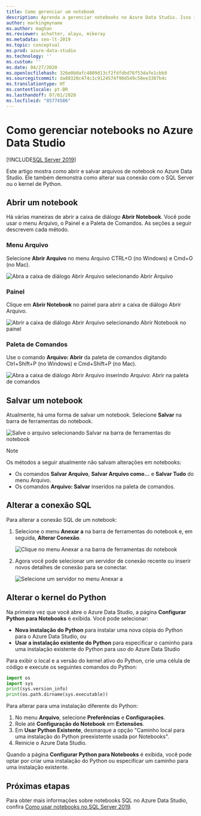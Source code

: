 ```yaml
---
title: Como gerenciar um notebook
description: Aprenda a gerenciar notebooks no Azure Data Studio. Isso inclui abrir notebooks, salvá-los e alterar sua conexão SQL ou do kernel de Python.
author: markingmyname
ms.author: maghan
ms.reviewer: achatter, alayu, mikeray
ms.metadata: seo-lt-2019
ms.topic: conceptual
ms.prod: azure-data-studio
ms.technology: ''
ms.custom: ''
ms.date: 04/27/2020
ms.openlocfilehash: 326e0b0afc4809d13cf2fdfdbd76f53dafe1cbb9
ms.sourcegitcommit: da88320c474c1c9124574f90d549c50ee3387b4c
ms.translationtype: HT
ms.contentlocale: pt-BR
ms.lasthandoff: 07/01/2020
ms.locfileid: "85774586"
---
```

# <a name="how-to-manage-notebooks-in-azure-data-studio"></a>Como gerenciar notebooks no Azure Data Studio

[!INCLUDE[SQL Server 2019](../includes/applies-to-version/sqlserver2019.md)]

Este artigo mostra como abrir e salvar arquivos de notebook no Azure Data Studio. Ele também demonstra como alterar sua conexão com o SQL Server ou o kernel de Python.

## <a name="open-a-notebook"></a>Abrir um notebook

Há várias maneiras de abrir a caixa de diálogo **Abrir Notebook**. Você pode usar o menu Arquivo, o Painel e a Paleta de Comandos. As seções a seguir descrevem cada método.

### <a name="file-menu"></a>Menu Arquivo

Selecione **Abrir Arquivo** no menu Arquivo CTRL+O (no Windows) e Cmd+O (no Mac).

![Abra a caixa de diálogo Abrir Arquivo selecionando Abrir Arquivo](./media/notebooks-manage-sql-server/open-file-1.png)

### <a name="dashboard"></a>Painel

Clique em **Abrir Notebook** no painel para abrir a caixa de diálogo Abrir Arquivo.

![Abrir a caixa de diálogo Abrir Arquivo selecionando Abrir Notebook no painel](./media/notebooks-manage-sql-server/open-file-2.png) 

### <a name="command-palette"></a>Paleta de Comandos

Use o comando **Arquivo: Abrir** da paleta de comandos digitando Ctrl+Shift+P (no Windows) e Cmd+Shift+P (no Mac).

![Abra a caixa de diálogo Abrir Arquivo inserindo Arquivo: Abrir na paleta de comandos](./media/notebooks-manage-sql-server/open-file-3.png)

## <a name="save-a-notebook"></a>Salvar um notebook

Atualmente, há uma forma de salvar um notebook. Selecione **Salvar** na barra de ferramentas do notebook.

![Salve o arquivo selecionando Salvar na barra de ferramentas do notebook](./media/notebooks-manage-sql-server/save-file-1.png)

> [!NOTE]
> Os métodos a seguir atualmente não salvam alterações em notebooks:
>
> - Os comandos **Salvar Arquivo**, **Salvar Arquivo como...** e **Salvar Tudo** do menu Arquivo.
> - Os comandos **Arquivo: Salvar** inseridos na paleta de comandos.

## <a name="change-the-sql-connection"></a>Alterar a conexão SQL

Para alterar a conexão SQL de um notebook:

1. Selecione o menu **Anexar a** na barra de ferramentas do notebook e, em seguida, **Alterar Conexão**.

   ![Clique no menu Anexar a na barra de ferramentas do notebook](./media/notebooks-manage-sql-server/select-attach-to-1.png)

2. Agora você pode selecionar um servidor de conexão recente ou inserir novos detalhes de conexão para se conectar.

   ![Selecione um servidor no menu Anexar a](./media/notebooks-manage-sql-server/select-attach-to-2.png)

## <a name="change-the-python-kernel"></a>Alterar o kernel do Python

Na primeira vez que você abre o Azure Data Studio, a página **Configurar Python para Notebooks** é exibida. Você pode selecionar:

- **Nova instalação do Python** para instalar uma nova cópia do Python para o Azure Data Studio, ou
- **Usar a instalação existente do Python** para especificar o caminho para uma instalação existente do Python para uso do Azure Data Studio

Para exibir o local e a versão do kernel ativo do Python, crie uma célula de código e execute os seguintes comandos do Python:

```python
import os
import sys
print(sys.version_info)
print(os.path.dirname(sys.executable))
```

Para alterar para uma instalação diferente do Python:

1. No menu **Arquivo**, selecione **Preferências** e **Configurações**.
1. Role até **Configuração do Notebook** em **Extensões**.
1. Em **Usar Python Existente**, desmarque a opção "Caminho local para uma instalação do Python preexistente usada por Notebooks".
1. Reinicie o Azure Data Studio.

Quando a página **Configurar Python para Notebooks** é exibida, você pode optar por criar uma instalação do Python ou especificar um caminho para uma instalação existente.

## <a name="next-steps"></a>Próximas etapas

Para obter mais informações sobre notebooks SQL no Azure Data Studio, confira [Como usar notebooks no SQL Server 2019](notebooks-guidance.md).

